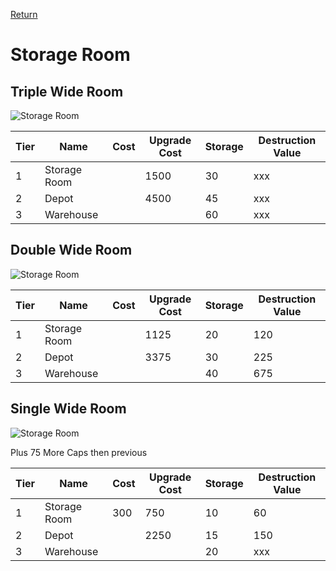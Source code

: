 [Return](../README.md)

Storage Room
===========

## Triple Wide Room

![Storage Room](t3images/tripplestorageroom.jpg)

Tier | Name | Cost | Upgrade Cost | Storage | Destruction Value
------|------|------|------|------|------
1 | Storage Room | | 1500 | 30 | xxx
2 | Depot | | 4500 | 45 | xxx
3 | Warehouse | | | 60 | xxx

## Double Wide Room

![Storage Room](t3images/doublewarehouse.jpg)

Tier | Name | Cost | Upgrade Cost | Storage | Destruction Value
------|------|------|------|------|------
1 | Storage Room | | 1125 | 20 | 120
2 | Depot | | 3375 | 30 | 225
3 | Warehouse | |  | 40 | 675

## Single Wide Room

![Storage Room](t1images/singlestorageroom.jpg)

Plus 75 More Caps then previous

Tier | Name | Cost | Upgrade Cost | Storage | Destruction Value
------|------|------|------|------|------
1 | Storage Room | 300 | 750 | 10 | 60
2 | Depot | | 2250 | 15 | 150
3 | Warehouse | | | 20 | xxx

